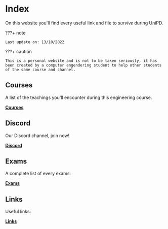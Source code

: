 # Index

On this website you'll find every useful link and file to *survive* during UniPD.

???+ note

    Last update on: 13/10/2022

???+ caution

    This is a personal website and is not to be taken seriously, it has been created by a computer engendering student to help other students of the same course and channel.

## Courses

A list of the teachings you'll encounter during this engineering course.

**[Courses](courses)**

## Discord

Our Discord channel, join now!

**[Discord](discord)**

## Exams

A complete list of every exams:

**[Exams](exams)**

## Links

Useful links:

**[Links](links)**
